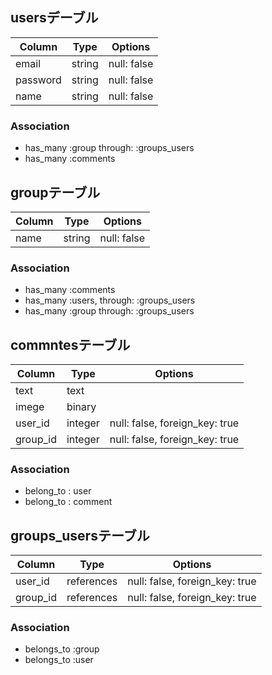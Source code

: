 ## usersデーブル

|Column|Type|Options|
|------|----|-------|
|email|string|null: false|
|password|string|null: false|
|name|string|null: false|

### Association
- has_many :group  through:  :groups_users
- has_many :comments



 ## groupテーブル

 |Column|Type|Options|
|------|----|-------|
|name|string|null: false|

### Association
- has_many :comments
- has_many  :users,  through:  :groups_users
- has_many  :group  through:  :groups_users




## commntesテーブル

 |Column|Type|Options|
|------|----|-------|
|text|text|
|imege|binary|
|user_id|integer|null: false, foreign_key: true|
|group_id|integer|null: false, foreign_key: true|


### Association
- belong_to : user
- belong_to : comment




## groups_usersテーブル

|Column|Type|Options|
|------|----|-------|
|user_id|references|null: false, foreign_key: true|
|group_id|references|null: false, foreign_key: true|

### Association
- belongs_to :group
- belongs_to :user